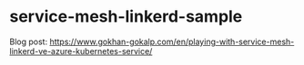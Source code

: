 # service-mesh-linkerd-sample

Blog post: https://www.gokhan-gokalp.com/en/playing-with-service-mesh-linkerd-ve-azure-kubernetes-service/
